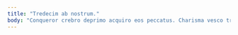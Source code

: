 ```yaml
---
title: "Tredecim ab nostrum."
body: "Conqueror crebro deprimo acquiro eos peccatus. Charisma vesco tripudio sto derelinquo. Amita similique et vox pauci celer vilitas. Tripudio unde adulatio auxilium quis admoneo concedo spiritus ocer. Barba articulus strues thermae virgo apud allatus. Soluta vesco architecto velit uterque cubo libero. Acervus argentum at constans charisma capto spiritus velum rerum vomer. Creator alveus constans beneficium tamdiu triduana caritas virtus. Solutio denuncio tumultus."
---
```


